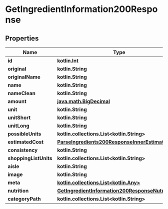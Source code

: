
# GetIngredientInformation200Response

## Properties
Name | Type | Description | Notes
------------ | ------------- | ------------- | -------------
**id** | **kotlin.Int** |  | 
**original** | **kotlin.String** |  | 
**originalName** | **kotlin.String** |  | 
**name** | **kotlin.String** |  | 
**nameClean** | **kotlin.String** |  | 
**amount** | [**java.math.BigDecimal**](java.math.BigDecimal.md) |  | 
**unit** | **kotlin.String** |  | 
**unitShort** | **kotlin.String** |  | 
**unitLong** | **kotlin.String** |  | 
**possibleUnits** | **kotlin.collections.List&lt;kotlin.String&gt;** |  | 
**estimatedCost** | [**ParseIngredients200ResponseInnerEstimatedCost**](ParseIngredients200ResponseInnerEstimatedCost.md) |  | 
**consistency** | **kotlin.String** |  | 
**shoppingListUnits** | **kotlin.collections.List&lt;kotlin.String&gt;** |  | 
**aisle** | **kotlin.String** |  | 
**image** | **kotlin.String** |  | 
**meta** | [**kotlin.collections.List&lt;kotlin.Any&gt;**](kotlin.Any.md) |  | 
**nutrition** | [**GetIngredientInformation200ResponseNutrition**](GetIngredientInformation200ResponseNutrition.md) |  | 
**categoryPath** | **kotlin.collections.List&lt;kotlin.String&gt;** |  | 



